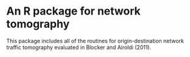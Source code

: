 An R package for network tomography
===================================

This package includes all of the routines for origin-destination network traffic
tomography evaluated in Blocker and Airoldi (2011).
